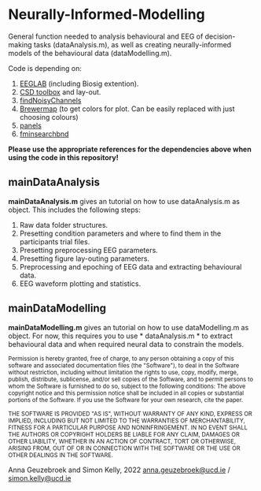 # Neurally-Informed-Modelling
General function needed to analysis behavioural and EEG of decision-making tasks (dataAnalysis.m), as well as creating neurally-informed models of the behavioural data (dataModelling.m). 

Code is depending on:
  1) [EEGLAB](https://eeglab.org/others/How_to_download_EEGLAB.html) (including Biosig extention).
  2) [CSD toolbox](https://psychophysiology.cpmc.columbia.edu/software/csdtoolbox/) and lay-out.
  3) [findNoisyChannels](https://github.com/VisLab/EEG-Clean-Tools)
  4) [Brewermap](https://github.com/DrosteEffect/BrewerMap) (to get colors for plot. Can be easily replaced with just choosing colours)
  5) [panels](https://nl.mathworks.com/matlabcentral/fileexchange/20003-panel)
  6) [fminsearchbnd](https://nl.mathworks.com/matlabcentral/fileexchange/8277-fminsearchbnd-fminsearchcon)
 
 **Please use the appropriate references for the dependencies above when using the code in this repository!** 
  
## mainDataAnalysis
**mainDataAnalysis.m** gives an tutorial on how to use dataAnalysis.m as object. This includes the following steps:
1) Raw data folder structures.
2) Presetting condition parameters and where to find them in the participants trial files.
3) Presetting preprocessing EEG parameters.
4) Presetting figure lay-outing parameters.
5) Preprocessing and epoching of EEG data and extracting behavioural data.
6) EEG waveform plotting and statistics. 

## mainDataModelling
**mainDataModelling.m** gives an tutorial on how to use dataModelling.m as object. For now, this requires you to use * dataAnalysis.m * to
extract behavioural data and when required neural data to constrain the models. 


<sub>Permission is hereby granted, free of charge, to any person obtaining a copy of this software and associated documentation files (the "Software"), to deal in the Software without restriction, including without limitation the rights to use, copy, modify, merge, publish, distribute, sublicense, and/or sell copies of the Software, and to permit persons to whom the Software is furnished to do so, subject to the following conditions: The above copyright notice and this permission notice shall be included in all copies or substantial portions of the Software. If you use the Software for your own research, cite the paper.</sub>

<sub>THE SOFTWARE IS PROVIDED "AS IS", WITHOUT WARRANTY OF ANY KIND, EXPRESS OR IMPLIED, INCLUDING BUT NOT LIMITED TO THE WARRANTIES OF MERCHANTABILITY, FITNESS FOR A PARTICULAR PURPOSE AND NONINFRINGEMENT. IN NO EVENT SHALL THE AUTHORS OR COPYRIGHT HOLDERS BE LIABLE FOR ANY CLAIM, DAMAGES OR OTHER LIABILITY, WHETHER IN AN ACTION OF CONTRACT, TORT OR OTHERWISE, ARISING FROM, OUT OF OR IN CONNECTION WITH THE SOFTWARE OR THE USE OR OTHER DEALINGS IN THE SOFTWARE.</sub>

Anna Geuzebroek and Simon Kelly, 2022 anna.geuzebroek@ucd.ie / simon.kelly@ucd.ie
